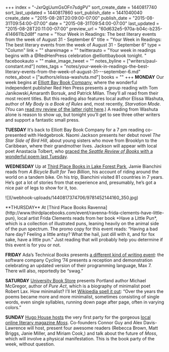 +++
index = "-JxrQgUumGsOFn7sdgPV"
sort_create_date = 1440817740
sort_last_updated = 1440817860
sort_publish_date = 1441040040
create_date = "2015-08-28T20:09:00-07:00"
publish_date = "2015-08-31T09:54:00-07:00"
date = "2015-08-31T09:54:00-07:00"
last_updated = "2015-08-28T20:11:00-07:00"
preview_url = "60d632e5-970a-b04c-b235-4146611b2d8f"
name = "Your Week in Readings: The best literary events from the week of August 31 - September 6"
title = "Your Week in Readings: The best literary events from the week of August 31 - September 6"
type = "Column"
link = ""
shareimage = ""
twitterauto = "Your week in readings begins with a @RedHenPress celebration @elliottbaybook tonight. "
facebookauto = ""
make_image_tweet = ""
notes_byline = ["writers/paul-constant.md"]
notes_tags = "notes/your-week-in-readings-the-best-literary-events-from-the-week-of-august-31---september-6.md"
notes_about = ["authors/elissa-washuta.md"]
books = ""
+++
**MONDAY** Our week begins at [Elliott Bay Book Company](http://www.elliottbaybook.com/event/tom-janikowski-elissa-washuta-amaranth-borsuk-patrick-milan), where the wonderful independent publisher Red Hen Press presents a group reading with Tom Janikowski,Amaranth Borsuk, and Patrick Milan. They’ll all read from their most recent titles. But this reading also features local author Elissa Washuta, author of *My Body is a Book of Rules* and, most recently,  *Starvation Mode*. (You can [read my review of the latter right here](http://seattlereviewofbooks.com/reviews/the-perpetual-naked-lunch-of-starvation-mode/).) A reading from Washuta alone is reason to show up, but tonight you’ll get to see three other writers and support a fantastic small press. 

**TUESDAY** It’s back to Elliott Bay Book Company for a 7 pm reading co-presented with Hedgebrook. Naomi Jackson presents her debut novel *The Star Side of Bird Hill*, about young sisters who move from Brooklyn to the Caribbean, where their grandmother lives. Jackson will appear with local poet Anastacia Tolbert, who [graced the *Seattle Review of Books* with a wonderful poem last Tuesday](http://seattlereviewofbooks.com/notes/2015/08/25/rattail/).

**WEDNESDAY** Up at [Third Place Books in Lake Forest Park](http://www.thirdplacebooks.com/event/lfp-bicycle-built-two-billion-jamie-bianchini), Jamie Bianchini reads from *A Bicycle Built for Two Billion*, his account of riding around the world on a tandem bike. On his trip, Bianchini visited 81 countries in 7 years. He’s got a lot of stories from that experience and, presumably, he’s got a nice pair of legs to show for it, too.

<p class="image-left">![](/webhook-uploads/1440817374706/9781452144160_350.jpg)</p>**THURSDAY** At [Third Place Books Ravenna](http://www.thirdplacebooks.com/event/ravenna-frida-clements-have-little-pun), local artist Frida Clements reads from her book *Have a Little Pun*, which is a collection of illustrated puns, leaning heavily on the animal side of the pun spectrum. The promo copy for this event reads: “Having a bad hare day? Feeling a little antsy? What the hail, just dill with it, and for fox sake, have a little pun.” Just reading that will probably help you determine if this event is for you or not.

**FRIDAY** Ada’s Technical Books presents [a different kind of writing event](http://www.seattletechnicalbooks.com/max-connect): the software company Cycling ’74 presents a reception and demonstration celebrating an updated version of their programming language, Max 7. There will also, reportedly be “swag.” 

**SATURDAY** [University Book Store](http://www2.bookstore.washington.edu/_events/events_cal.taf?evmonth=09&evyear=2015&eventid=2015070909304900&pre=20150901&pst=20150913) presents Portland author Michael McGregor, author of *Pure Act*, which is a biography of minimalist poet Robert Lax. How minimalist? I’ll let [Wikipedia spell it out](https://en.wikipedia.org/wiki/Robert_Lax): “Over the years the poems became more and more minimalist, sometimes consisting of single words, even single syllables, running down page after page, often in varying colors.”


**SUNDAY** [Hugo House hosts](http://hugohouse.org/event/moss-volume-1-celebration-rebecca-brown-matt-briggs-janie-miller-and-miriam-cook/) the very first party for the gorgeous [local online literary magazine *Moss*](http://www.mosslit.com/vol01/issue03.html). Co-founders Connor Guy and Alex Davis-Lawrence will host, present four awesome readers (Rebecca Brown, Matt Briggs, Janie Miller, and Miriam Cook,) and talk about the future of *Moss*, which will involve a physical manifestation. This is the book party of the week, without question. 